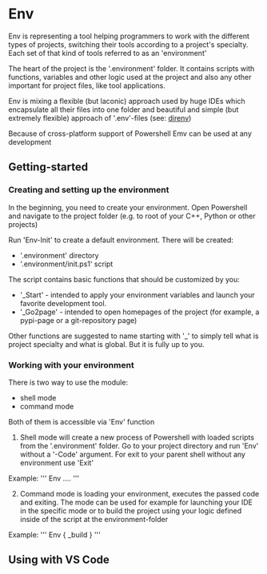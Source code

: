 # Env

Env is representing a tool helping programmers to work with the different types of projects, switching their tools according to a project's specialty. Each set of that kind of tools referred to as an 'environment'

The heart of the project is the '.environment' folder. It contains scripts with functions, variables and other logic used at the project and also any other important for project files, like tool applications.

Env is mixing a flexible (but laconic) approach used by huge IDEs which encapsulate all their files into one folder and beautiful and simple (but extremely flexible) approach of '.env'-files (see: [direnv](https://direnv.net/))

Because of cross-platform support of Powershell Emv can be used at any development

## Getting-started

### Creating and setting up the environment

In the beginning, you need to create your environment. Open Powershell and navigate to the project folder (e.g. to root of your C++, Python or other projects)

Run 'Env-Init' to create a default environment. There will be created:

- '.environment' directory
- '.environment/init.ps1' script

The script contains basic functions that should be customized by you:

- '_Start' - intended to apply your environment variables and launch your favorite development tool.
- '_Go2page' - intended to open homepages of the project (for example, a pypi-page or a git-repository page)

Other functions are suggested to name starting with '_' to simply tell what is project specialty and what is global. But it is fully up to you.

### Working with your environment

There is two way to use the module:

- shell mode
- command mode

Both of them is accessible via 'Env' function

1. Shell mode will create a new process of Powershell with loaded scripts from the '.environment' folder. Go to your project directory and run 'Env' without a '-Code' argument. For exit to your parent shell without any environment use 'Exit'

Example:
'''
Env
….
'''

2. Command mode is loading your environment, executes the passed code and exiting. The mode can be used for example for launching your IDE in the specific mode or to build the project using your logic defined inside of the script at the environment-folder

Example:
'''
Env { _build }
'''

## Using with VS Code